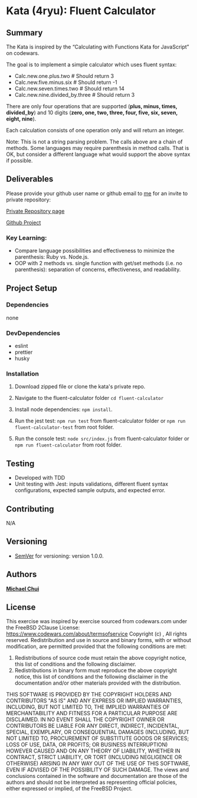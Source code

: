 # Kata (4ryu): Fluent Calculator

## Summary

The Kata is inspired by the “Calculating with Functions Kata for JavaScript” on codewars.

The goal is to implement a simple calculator which uses fluent syntax:

- Calc.new.one.plus.two # Should return 3
- Calc.new.five.minus.six # Should return -1
- Calc.new.seven.times.two # Should return 14
- Calc.new.nine.divided_by.three # Should return 3

There are only four operations that are supported (**plus, minus, times, divided_by**) and 10 digits (**zero, one, two, three, four, five, six, seven, eight, nine**).

Each calculation consists of one operation only and will return an integer.

Note: This is not a string parsing problem. The calls above are a chain of methods. Some languages may require parenthesis in method calls. That is OK, but consider a different language what would support the above syntax if possible.

## Deliverables
Please provide your github user name or github email to [me](michael.chui1@ucalgary.ca) for an invite to private repository:

[Private Repository page](https://github.com/mikel-k-khui/kata/tree/master/fluent-calculator)

[Github Project](https://github.com/mikel-k-khui/kata/projects/1)

### Key Learning:

- Compare language possibilities and effectiveness to minimize the parenthesis: Ruby vs. Node.js.
- OOP with 2 methods vs. single function with get/set methods (i.e. no parenthesis): separation of concerns, effectiveness, and readability.

## Project Setup

### Dependencies

none

### DevDependencies

- eslint
- prettier
- husky

### Installation

1. Download zipped file or clone the kata's private repo.

2. Navigate to the fluent-calculator folder `cd fluent-calculator`

3. Install node dependencies: `npm install`.

4. Run the jest test: `npm run test` from fluent-calculator folder or `npm run fluent-calculator-test` from root folder.

5. Run the console test: `node src/index.js` from fluent-calculator folder or `npm run fluent-calculator` from root folder.

## Testing

- Developed with TDD
- Unit testing with Jest: inputs validations, different fluent syntax configurations, expected sample outputs, and expected error.

## Contributing

N/A

## Versioning

- [SemVer](http://semver.org/) for versioning: version 1.0.0.

## Authors

[**Michael Chui**](https://github.com/mikel-k-khui)

## License

This exercise was inspired by exercise sourced from codewars.com under the FreeBSD 2Clause License:
https://www.codewars.com/about/termsofservice
Copyright (c) , All rights reserved. Redistribution and use in source and binary forms, with or without modification, are permitted provided that the following conditions are met:

1. Redistributions of source code must retain the above copyright notice, this list of conditions
   and the following disclaimer.
2. Redistributions in binary form must reproduce the above copyright notice, this list of
   conditions and the following disclaimer in the documentation and/or other materials provided
   with the distribution.

THIS SOFTWARE IS PROVIDED BY THE COPYRIGHT HOLDERS AND CONTRIBUTORS "AS
IS" AND ANY EXPRESS OR IMPLIED WARRANTIES, INCLUDING, BUT NOT LIMITED TO, THE
IMPLIED WARRANTIES OF MERCHANTABILITY AND FITNESS FOR A PARTICULAR
PURPOSE ARE DISCLAIMED. IN NO EVENT SHALL THE COPYRIGHT OWNER OR
CONTRIBUTORS BE LIABLE FOR ANY DIRECT, INDIRECT, INCIDENTAL, SPECIAL,
EXEMPLARY, OR CONSEQUENTIAL DAMAGES (INCLUDING, BUT NOT LIMITED TO,
PROCUREMENT OF SUBSTITUTE GOODS OR SERVICES; LOSS OF USE, DATA, OR
PROFITS; OR BUSINESS INTERRUPTION) HOWEVER CAUSED AND ON ANY THEORY OF
LIABILITY, WHETHER IN CONTRACT, STRICT LIABILITY, OR TORT (INCLUDING
NEGLIGENCE OR OTHERWISE) ARISING IN ANY WAY OUT OF THE USE OF THIS
SOFTWARE, EVEN IF ADVISED OF THE POSSIBILITY OF SUCH DAMAGE. The views and
conclusions contained in the software and documentation are those of the authors and should
not be interpreted as representing official policies, either expressed or implied, of the FreeBSD
Project.
